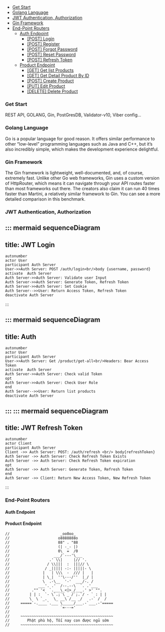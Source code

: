 - [Get Start](#get-start)
- [Golang Language](#golang-language)
- [JWT Authentication, Authorization](#jwt-authentication-authorization)
- [Gin Framework](#gin-framework)
- [End-Point Routers](#end-point-routers)
    * [Auth Endpoint](#1)
        + [[POST] Login](#hello)
        + [[POST] Register](#hello)
        + [[POST] Forgot Password](#hello)
        + [[POST] Reset Password](#hello)
        + [[POST] Refresh Token](#hello)
    * [Product Endpoint](#2)
        + [[GET] Get list Products](#hello)
        + [[GET] Get Detail Product By ID](#hello)
        + [[POST] Create Product](#hello)
        + [[PUT] Edit Product](#hello)
        + [[DELETE] Delete Product](#hello)
### **Get Start**
REST API, GOLANG, Gin, PostGresDB, Validator-v10, Viber config...
### **Golang Language**
Go is a popular language for good reason. It offers similar performance to other “low-level” programming languages such as Java and C++, but it’s also incredibly simple, which makes the development experience delightful. 
### **Gin Framework**
The Gin framework is lightweight, well-documented, and, of course, extremely fast.
Unlike other Go web frameworks, Gin uses a custom version of HttpRouter, which means it can navigate through your API routes faster than most frameworks out there. The creators also claim it can run 40 times faster than Martini, a relatively similar framework to Gin. You can see a more detailed comparison in this benchmark.
### **JWT Authentication, Authorization**
::: mermaid
sequenceDiagram
---
title: JWT Login
---
    autonumber
    actor User
    participant Auth Server
    User->>Auth Server: POST /auth/login<br/>body {username, password}
    activate  Auth Server
    Auth Server->>Auth Server: Validate user Input
    Auth Server->>Auth Server: Generate Token, Refresh Token
    Auth Server->>Auth Server: Set Cookie
    Auth Server-->>User: Return Access Token, Refresh Token
    deactivate Auth Server
:::

::: mermaid
sequenceDiagram
---
title: Auth
---
    autonumber
    actor User
    participant Auth Server
    User->>Auth Server: Get /product/get-all<br/>Headers: Bear Access Token
    activate  Auth Server
    Auth Server->>Auth Server: Check valid Token
    opt
    Auth Server->>Auth Server: Check User Role
    end
    Auth Server-->>User: Return list products
    deactivate Auth Server
:::
::: mermaid
sequenceDiagram
---
title: JWT Refresh Token
---
    autonumber
    actor Client
    participant Auth Server
    Client ->> Auth Server: POST: /auth/refresh <br/> body{refreshToken}
    Auth Server ->> Auth Server: Check Refresh Token Exists
    Auth Server ->> Auth Server: Check Refresh Token expiration
    opt
    Auth Server ->> Auth Server: Generate Token, Refresh Token
    end
    Auth Server ->> Client: Return New Access Token, New Refresh Token
:::
### **End-Point Routers**
#### **Auth Endpoint**
#### **Product Endpoint**

```
//                       _oo0oo_
//                      o8888888o
//                      88" . "88
//                      (| -_- |)
//                      0\  =  /0
//                    ___/`---'\___
//                  .' \\|     |// '.
//                 / \\|||  :  |||// \
//                / _||||| -:- |||||- \
//               |   | \\\  -  /// |   |
//               | \_|  ''\---/''  |_/ |
//               \  .-\__  '-'  ___/-. /
//             ___'. .'  /--.--\  `. .'___
//          ."" '<  `.___\_<|>_/___.' >' "".
//         | | :  `- \`.;`\ _ /`;.`/ - ` : | |
//         \  \ `_.   \_ __\ /__ _/   .-` /  /
//     =====`-.____`.___ \_____/___.-`___.-'=====
//                       `=---='
//
//     ~~~~~~~~~~~~~~~~~~~~~~~~~~~~~~~~~~~~~~~~~~
//        Phật phù hộ, Tối nay con được ngủ sớm
//     ~~~~~~~~~~~~~~~~~~~~~~~~~~~~~~~~~~~~~~~~~~
```
